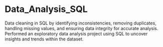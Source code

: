# Data_Analysis_SQL
 Data cleaning in SQL by identifying inconsistencies, removing duplicates, handling missing values, and ensuring data integrity for accurate analysis.
 Performed an exploratory data analysis project using SQL to uncover insights and trends within the dataset.
